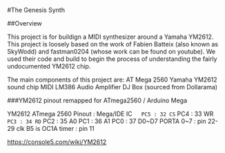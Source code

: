 #The Genesis Synth

##Overview

This project is for buildign a MIDI synthesizer around a Yamaha YM2612.
This project is loosely based on the work of Fabien Batteix (also known as SkyWodd) and fastman0204 (whose work can be found on youtube). We used their code and build to begin the process of understanding the fairly undocumented YM2612 chip.

The main components of this project are:
AT Mega 2560
Yamaha YM2612 sound chip
MIDI
LM386 Audio Amplifier
DJ Box (sourced from Dollarama)


###YM2612 pinout remapped for ATmega2560 / Arduino Mega

YM2612  ATmega 2560 Pinout : Mega/IDE
IC`   PC5 : 32
CS`   PC4 : 33
WR`   PC3 : 34
RD`   PC2 : 35
A0    PC1 : 36
A1    PC0 : 37
D0~D7 PORTA 0~7 : pin 22-29
clk   B5 is OC1A timer : pin 11


https://console5.com/wiki/YM2612


